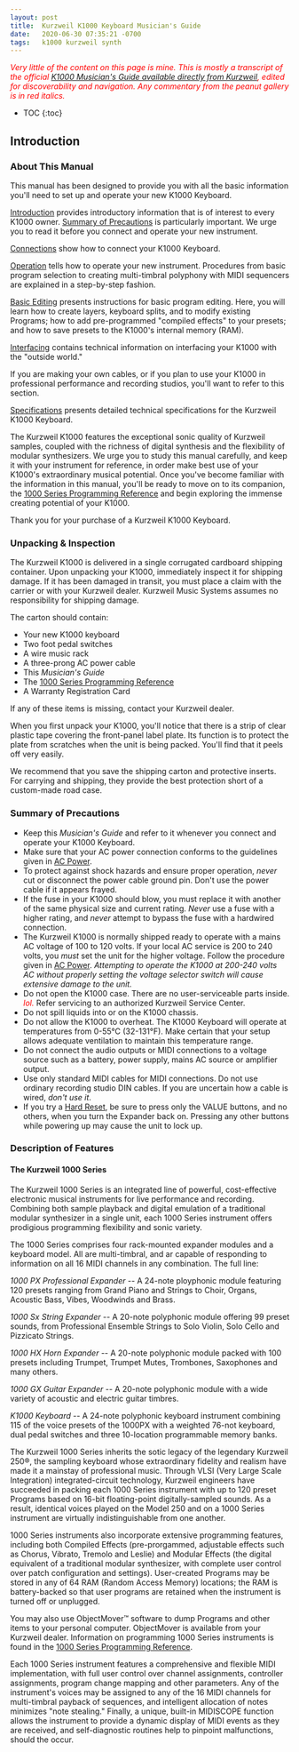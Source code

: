 ```yaml
---
layout: post
title:  Kurzweil K1000 Keyboard Musician's Guide
date:   2020-06-30 07:35:21 -0700
tags:   k1000 kurzweil synth
---
```

<span style="color:red">_Very little of the content on this page is mine.  This is mostly a transcript of the official [K1000 Musician's Guide available directly from Kurzweil](https://kurzweil.com/k1000_series/), edited for discoverability and navigation.  Any commentary from the peanut gallery is in red italics._</span>

* TOC
{:toc}

## Introduction

### About This Manual
This manual has been designed to provide you with all the basic information you'll need to set up and operate your new K1000 Keyboard.

[Introduction](#introduction) provides introductory information that is of interest to every K1000 owner.  [Summary of Precautions](#summary-of-precautions) is particularly important.  We urge you to read it before you connect and operate your new instrument.

[Connections](#connections) show how to connect your K1000 Keyboard.

[Operation](#operation) tells how to operate your new instrument.  Procedures from basic program selection to creating multi-timbral polyphony with MIDI sequencers are explained in a step-by-step fashion.

[Basic Editing](#basic-editing) presents instructions for basic program editing.  Here, you will learn how to create layers, keyboard splits, and to modify existing Programs; how to add pre-programmed "compiled effects" to your presets; and how to save presets to the K1000's internal memory (RAM).

[Interfacing](#interfacing) contains technical information on interfacing your K1000 with the "outside world."  

If you are making your own cables, or if you plan to use your K1000 in professional performance and recording studios, you'll want to refer to this section.

[Specifications](#specifications) presents detailed technical specifications for the Kurzweil K1000 Keyboard.

The Kurzweil K1000 features the exceptional sonic quality of Kurzweil samples, coupled with the richness of digital synthesis and the flexibility of modular synthesizers.  We urge you to study this manual carefully, and keep it with your instrument for reference, in order make best use of your K1000's extraordinary musical potential.  Once you've become familiar with the information in this manual, you'll be ready to move on to its companion, the [1000 Series Programming Reference](https://kurzweil.com/wp-content/uploads/2019/10/K1000ProgRef.pdf) and begin exploring the immense creating potential of your K1000.

Thank you for your purchase of a Kurzweil K1000 Keyboard.

### Unpacking & Inspection

The Kurzweil K1000 is delivered in a single corrugated cardboard shipping container.  Upon unpacking your K1000, immediately inspect it for shipping damage.  If it has been damaged in transit, you must place a claim with the carrier or with your Kurzweil dealer.  Kurzweil Music Systems assumes no responsibility for shipping damage.

The carton should contain:
* Your new K1000 keyboard
* Two foot pedal switches
* A wire music rack
* A three-prong AC power cable
* This _Musician's Guide_
* The [1000 Series Programming Reference](https://kurzweil.com/wp-content/uploads/2019/10/K1000ProgRef.pdf)
* A Warranty Registration Card

If any of these items is missing, contact your Kurzweil dealer.

When you first unpack your K1000, you'll notice that there is a strip of clear plastic tape covering the front-panel label plate.  Its function is to protect the plate from scratches when the unit is being packed.  You'll find that it peels off very easily.

We recommend that you save the shipping carton and protective inserts.  For carrying and shipping, they provide the best protection short of a custom-made road case.

### Summary of Precautions

* Keep this _Musician's Guide_ and refer to it whenever you connect and operate your K1000 Keyboard.
* Make sure that your AC power connection conforms to the guidelines given in [AC Power](#ac-power).
* To protect against shock hazards and ensure proper operation, _never_ cut or disconnect the power cable ground pin.  Don't use the power cable if it appears frayed.
* If the fuse in your K1000 should blow, you must replace it with another of the same physical size and current rating.  _Never_ use a fuse with a higher rating, and _never_ attempt to bypass the fuse with a hardwired connection.
* The Kurzweil K1000 is normally shipped ready to operate with a mains AC voltage of 100 to 120 volts.  If your local AC service is 200 to 240 volts, you _must_ set the unit for the higher voltage.  Follow the procedure given in [AC Power](#ac-power).  _Attempting to operate the K1000 at 200-240 volts AC without properly setting the voltage selector switch will cause extensive damage to the unit._
* Do not open the K1000 case.  There are no user-serviceable parts inside. <span style="color:red">_lol._</span>  Refer servicing to an authorized Kurzweil Service Center.
* Do not spill liquids into or on the K1000 chassis.
* Do not allow the K1000 to overheat.  The K1000 Keyboard will operate at temperatures from 0-55&deg;C (32-131&deg;F).  Make certain that your setup allows adequate ventilation to maintain this temperature range.
* Do not connect the audio outputs or MIDI connections to a voltage source such as a battery, power supply, mains AC source or amplifier output.
* Use only standard MIDI cables for MIDI connections.  Do not use ordinary recording studio DIN cables.  If you are uncertain how a cable is wired, _don't use it_.
* If you try a [Hard Reset](#hard-reset), be sure to press only the VALUE buttons, and no others, when you turn the Expander back on.  Pressing any other buttons while powering up may cause the unit to lock up.

### Description of Features

#### The Kurzweil 1000 Series

The Kurzweil 1000 Series is an integrated line of powerful, cost-effective electronic musical instruments for live performance and recording.  Combining both sample playback and digital emulation of a traditional modular synthesizer in a single unit, each 1000 Series instrument offers prodigious programming flexibility and sonic variety.

The 1000 Series comprises four rack-mounted expander modules and a keyboard model.  All are multi-timbral, and ar capable of responding to information on all 16 MIDI channels in any combination.  The full line:

*1000 PX Professional Expander* -- A 24-note ployphonic module featuring 120 presets ranging from Grand Piano and Strings to Choir, Organs, Acoustic Bass, Vibes, Woodwinds and Brass.

*1000 Sx String Expander* -- A 20-note polyphonic module offering 99 preset sounds, from Professional Ensemble Strings to Solo Violin, Solo Cello and Pizzicato Strings.

*1000 HX Horn Expander* -- A 20-note polyphonic module packed with 100 presets including Trumpet, Trumpet Mutes, Trombones, Saxophones and many others.

*1000 GX Guitar Expander* -- A 20-note polyphonic module with a wide variety of acoustic and electric guitar timbres.

*K1000 Keyboard* -- A 24-note polyphonic keyboard instrument combining 115 of the voice presets of the 1000PX with a weighted 76-not keyboard, dual pedal switches and three 10-location programmable memory banks.

The Kurzweil 1000 Series inherits the sotic legacy of the legendary Kurzweil 250&reg;, the sampling keyboard whose extraordinary fidelity and realism have made it a mainstay of professional music.  Through VLSI (Very Large Scale Integration) integrated-circuit technology, Kurzweil engineers have succeeded in packing each 1000 Series instrument with up to 120 preset Programs based on 16-bit floating-point digitally-sampled sounds.  As a result, identical voices played on the Model 250 and on a 1000 Series instrument are virtually indistinguishable from one another.

1000 Series instruments also incorporate extensive programming features, including both Compiled Effects (pre-prorgammed, adjustable effects such as Chorus, Vibrato, Tremolo and Leslie) and Modular Effects (the digital equivalent of a traditional modular synthesizer, with complete user control over patch configuration and settings).  User-created Programs may be stored in any of 64 RAM (Random Access Memory) locations; the RAM is battery-backed so that user programs are retained when the instrument is turned off or unplugged.

You may also use ObjectMover&trade; software to dump Programs and other items to your personal computer.  ObjectMover is available from your Kurzweil dealer.  Information on programming 1000 Series instruments is found in the [1000 Series Programming Reference](https://kurzweil.com/wp-content/uploads/2019/10/K1000ProgRef.pdf).

Each 1000 Series instrument features a comprehensive and flexible MIDI implementation, with full user control over channel assignments, controller assignments, program change mapping and other parameters.  Any of the instrument's voices may be assigned to any of the 16 MIDI channels for multi-timbral payback of sequences, and intelligent allocation of notes minimizes "note stealing."  Finally, a unique, built-in MIDISCOPE function allows the instrument to provide a dynamic display of MIDI events as they are received, and self-diagnostic routines help to pinpoint malfunctions, should the occur.
